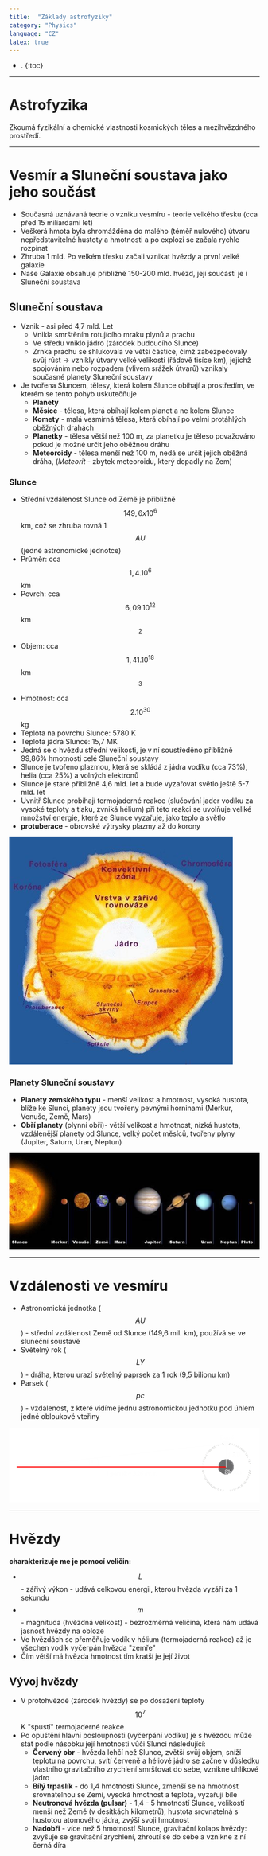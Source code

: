 ```yaml
---
title:  "Základy astrofyziky"
category: "Physics"
language: "CZ"
latex: true
---
```


- .
{:toc}
---

# Astrofyzika
Zkoumá fyzikální a chemické vlastnosti kosmických těles a mezihvězdného prostředí.

---

# Vesmír a Sluneční soustava jako jeho součást
- Současná uznávaná teorie o vzniku vesmíru - teorie velkého třesku (cca před 15 miliardami let)
- Veškerá hmota byla shromážděna do malého (téměř nulového) útvaru nepředstavitelné hustoty a hmotnosti a po explozi se začala rychle rozpínat
- Zhruba 1 mld. Po velkém třesku začali vznikat hvězdy a první velké galaxie
- Naše Galaxie obsahuje přibližně 150-200 mld. hvězd, její součástí je i Sluneční soustava


## Sluneční soustava
- Vznik - asi před 4,7 mld. Let
	- Vnikla smrštěním rotujícího mraku plynů a prachu 
	- Ve středu vniklo jádro (zárodek budoucího Slunce)
	- Zrnka prachu se shlukovala ve větší částice, čímž zabezpečovaly svůj růst → vznikly útvary velké velikosti (řádově tisíce km), jejichž spojováním nebo rozpadem (vlivem srážek útvarů) vznikaly současné planety Sluneční soustavy
- Je tvořena Sluncem, tělesy, která kolem Slunce obíhají a prostředím, ve kterém se tento pohyb uskutečňuje
	- **Planety**
	- **Měsíce** - tělesa, která obíhají kolem planet a ne kolem Slunce
	- **Komety** - malá vesmírná tělesa, která obíhají po velmi protáhlých oběžných drahách
	- **Planetky** - tělesa větší než 100 m, za planetku je těleso považováno pokud je možné určit jeho oběžnou dráhu
	- **Meteoroidy** - tělesa menší než 100 m, nedá se určit jejich oběžná dráha, (_Meteorit_ - zbytek meteoroidu, který dopadly na Zem)

### Slunce
- Střední vzdálenost Slunce od Země je přibližně $$149,6x10^6$$ km, což se zhruba rovná 1 $$AU$$ (jedné astronomické jednotce)
- Průměr: cca $$1,4.10^6$$ km 
- Povrch: cca $$6,09.10^{12}$$ km$$^2$$
- Objem: cca $$1,41.10^{18}$$ km$$^3$$
- Hmotnost: cca $$2.10^{30}$$ kg
- Teplota na povrchu Slunce: 5780 K
- Teplota jádra Slunce: 15,7 MK
- Jedná se o hvězdu střední velikosti, je v ní soustředěno přibližně 99,86% hmotnosti celé Sluneční soustavy
- Slunce je tvořeno plazmou, která se skládá z jádra vodíku (cca 73%), helia (cca 25%) a volných elektronů
- Slunce je staré přibližně 4,6 mld. let a bude vyzařovat světlo ještě 5-7 mld. let
- Uvnitř Slunce probíhají termojaderné reakce (slučování jader vodíku za vysoké teploty a tlaku, zvniká hélium) při této reakci se uvolňuje veliké množství energie, které ze Slunce vyzařuje, jako teplo a světlo
- **protuberace** - obrovské výtrysky plazmy až do korony

![Průřez Slunce](/assets/img/physics/astrofyzika/sun.jpg)

### Planety Sluneční soustavy
- **Planety zemského typu** - menší velikost a hmotnost, vysoká hustota, blíže ke Slunci, planety jsou tvořeny pevnými horninami (Merkur, Venuše, Země, Mars)
- **Obří planety** (plynní obři)- větší velikost a hmotnost, nízká hustota, vzdálenější planety od Slunce, velký počet měsíců, tvořeny plyny (Jupiter, Saturn, Uran, Neptun)	

![Průřez Slunce](/assets/img/physics/astrofyzika/ss.jpg)

---

# Vzdálenosti ve vesmíru
- Astronomická jednotka ($$AU$$) - střední vzdálenost Země od Slunce (149,6 mil. km), používá se ve sluneční soustavě
- Světelný rok ($$LY$$) - dráha, kterou urazí světelný paprsek za 1 rok (9,5 bilionu km)
- Parsek ($$pc$$) - vzdálenost, z které vidíme jednu astronomickou jednotku pod úhlem jedné obloukové vteřiny

![Parsek](/assets/img/physics/astrofyzika/parsek.png)

---

# Hvězdy
**charakterizuje me je pomocí veličin:**
- $$L$$ - zářivý výkon - udává celkovou energii, kterou hvězda vyzáří za 1 sekundu
- $$m$$ - magnituda (hvězdná velikost) - bezrozměrná veličina, která nám udává jasnost hvězdy na obloze 
- Ve hvězdách se přeměňuje vodík v hélium (termojaderná reakce) až je všechen vodík vyčerpán hvězda "zemře"
- Čím větší má hvězda hmotnost tím kratší je její život

## Vývoj hvězdy
- V protohvězdě (zárodek hvězdy) se po dosažení teploty $$10^7$$ K "spustí" termojaderné reakce
- Po opuštění hlavní posloupnosti (vyčerpání vodíku) je s hvězdou může stát podle násobku její hmotnosti vůči Slunci následující:
	- **Červený obr** - hvězda lehčí než Slunce, zvětší svůj objem, sníží teplotu na povrchu, svítí červeně a héliové jádro se začne v důsledku vlastního gravitačního zrychlení 
	smršťovat do sebe, vznikne uhlíkové jádro
	- **Bílý trpaslík** - do 1,4 hmotnosti Slunce, zmenší se na hmotnost srovnatelnou se Zemí, vysoká hmotnost a teplota, vyzařují bíle
	- **Neutronová hvězda (pulsar)** - 1,4 - 5 hmotností Slunce, velikostí menší než Země (v desítkách kilometrů), hustota srovnatelná s hustotou atomového jádra, zvýší svoji hmotnost
	- **Nadobři** - více než 5 hmotností Slunce, gravitační kolaps hvězdy: zvyšuje se gravitační zrychlení, zhroutí se do sebe a vznikne z ní černá díra
